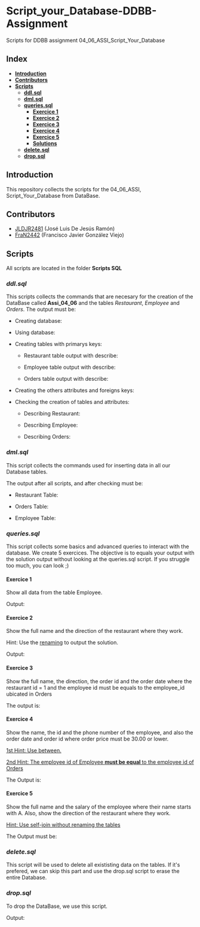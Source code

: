# Script_your_Database-DDBB-Assignment

Scripts for DDBB assignment 04_06_ASSI_Script_Your_Database

## **Index**

- [**Introduction**](#introduction)
- [**Contributors**](#contributors)
- [**Scripts**](#scripts)
  - [**ddl.sql**](#ddlsql)
  - [**dml.sql**](#dmlsql)
  - [**queries.sql**](#queriessql)
    - [**Exercice 1**](#exercice-1)
    - [**Exercice 2**](#exercice-2)
    - [**Exercice 3**](#exercice-3)
    - [**Exercice 4**](#exercice-4)
    - [**Exercice 5**](#exercice-5)
    - [**Solutions**](#outputs-of-exercices)
  - [**delete.sql**](#deletesql)
  - [**drop.sql**](#dropsql)

## Introduction

This repository collects the scripts for the 04_06_ASSI, Script_Your_Database from DataBase.

## Contributors

- [JLDJR2481](https://github.com/JLDJR2481) (José Luis De Jesús Ramón)
- [FraN2442](https://github.com/FranN2442) (Francisco Javier González Viejo)

## Scripts

All scripts are located in the folder **Scripts SQL**

### _ddl.sql_

This scripts collects the commands that are necesary for the creation of the DataBase called **Assi_04_06** and the tables _Restaurant_, _Employee_ and _Orders_. The output must be:

- Creating database:

- Using database:

- Creating tables with primarys keys:

  - Restaurant table output with describe:

  - Employee table output with describe:

  - Orders table output with describe:

- Creating the others attributes and foreigns keys:

- Checking the creation of tables and attributes:

  - Describing Restaurant:

  - Describing Employee:

  - Describing Orders:

### _dml.sql_

This script collects the commands used for inserting data in all our Database tables.

The output after all scripts, and after checking must be:

- Restaurant Table:

- Orders Table:

- Employee Table:

### _queries.sql_

This script collects some basics and advanced queries to interact with the database. We create 5 exercices. The objective is to equals your output with the solution output without looking at the queries.sql script. If you struggle too much, you can look ;)

#### **Exercice 1**

Show all data from the table Employee.

Output:

#### **Exercice 2**

Show the full name and the direction of the restaurant where they work.

Hint: Use the <u>renaming</u> to output the solution.

Output:

#### **Exercice 3**

Show the full name, the direction, the order id and the order date where the restaurant id = 1 and the employee id must be equals to the employee_id ubicated in Orders

The output is:

#### **Exercice 4**

Show the name, the id and the phone number of the employee, and also the order date and order id where order price must be 30.00 or lower.

<u>1st Hint: Use between.</u>

<u>2nd Hint: The employee id of Employee <b>must be equal </b>to the employee id of Orders</u>

The Output is:

#### **Exercice 5**

Show the full name and the salary of the employee where their name starts with A. Also, show the direction of the restaurant where they work.

<u>Hint: Use self-join without renaming the tables</u>

The Output must be:

### _delete.sql_

This script will be used to delete all exististing data on the tables. If it's prefered, we can skip this part and use the drop.sql script to erase the entire Database.

### _drop.sql_

To drop the DataBase, we use this script.

Output:
